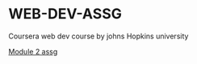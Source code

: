 # WEB-DEV-ASSG
Coursera web dev course by johns Hopkins university

[Module 2 assg](https://divya-gupta12.github.io/WEB-DEV-ASSG/coursera_mod2/)
